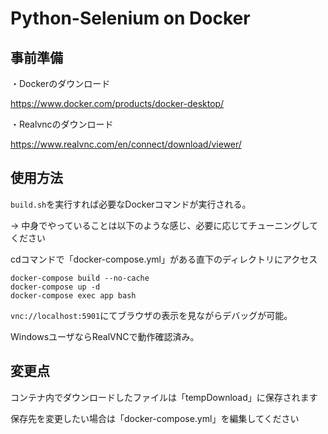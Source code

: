 # Python-Selenium on Docker

## 事前準備

・Dockerのダウンロード

https://www.docker.com/products/docker-desktop/

・Realvncのダウンロード

https://www.realvnc.com/en/connect/download/viewer/


## 使用方法

`build.sh`を実行すれば必要なDockerコマンドが実行される。

→ 中身でやっていることは以下のような感じ、必要に応じてチューニングしてください


cdコマンドで「docker-compose.yml」がある直下のディレクトリにアクセス

```
docker-compose build --no-cache
docker-compose up -d
docker-compose exec app bash
```


`vnc://localhost:5901`にてブラウザの表示を見ながらデバッグが可能。

WindowsユーザならRealVNCで動作確認済み。


## 変更点

コンテナ内でダウンロードしたファイルは「tempDownload」に保存されます

保存先を変更したい場合は「docker-compose.yml」を編集してください

